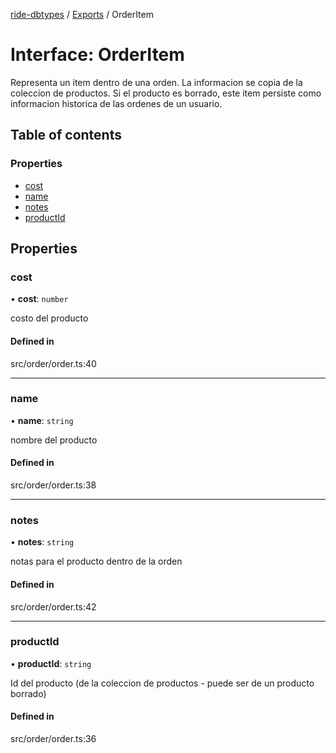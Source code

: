 [ride-dbtypes](../README.md) / [Exports](../modules.md) / OrderItem

# Interface: OrderItem

Representa un item dentro de una orden.  La informacion se copia de la
coleccion de productos.  Si el producto es borrado, este item persiste
como informacion historica de las ordenes de un usuario.

## Table of contents

### Properties

- [cost](OrderItem.md#cost)
- [name](OrderItem.md#name)
- [notes](OrderItem.md#notes)
- [productId](OrderItem.md#productid)

## Properties

### cost

• **cost**: `number`

costo del producto

#### Defined in

src/order/order.ts:40

___

### name

• **name**: `string`

nombre del producto

#### Defined in

src/order/order.ts:38

___

### notes

• **notes**: `string`

notas para el producto dentro de la orden

#### Defined in

src/order/order.ts:42

___

### productId

• **productId**: `string`

Id del producto (de la coleccion de productos - puede ser de un producto borrado)

#### Defined in

src/order/order.ts:36
